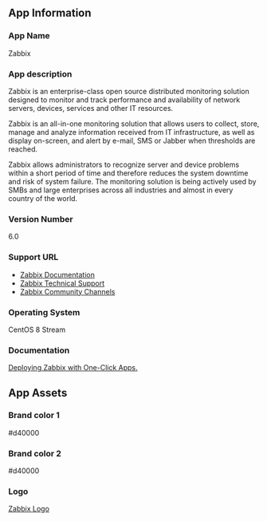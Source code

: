 ## App Information

### App Name
Zabbix

### App description
Zabbix is an enterprise-class open source distributed monitoring solution designed to monitor and track performance and availability of network servers, devices, services and other IT resources.

Zabbix is an all-in-one monitoring solution that allows users to collect, store, manage and analyze information received from IT infrastructure, as well as display on-screen, and alert by e-mail, SMS or Jabber when thresholds are reached.

Zabbix allows administrators to recognize server and device problems within a short period of time and therefore reduces the system downtime and risk of system failure. The monitoring solution is being actively used by SMBs and large enterprises across all industries and almost in every country of the world.

### Version Number
6.0

### Support URL
* [Zabbix Documentation](https://www.zabbix.com/documentation/6.0/manual)
* [Zabbix Technical Support](https://www.zabbix.com/support)
* [Zabbix Community Channels](https://www.zabbix.com/forum)

### Operating System
CentOS 8 Stream

### Documentation
[Deploying Zabbix with One-Click Apps.](deploying-one-click-apps.md)

## App Assets

### Brand color 1
#d40000

### Brand color 2
#d40000

### Logo
[Zabbix Logo](assets/zabbix_logo.eps)